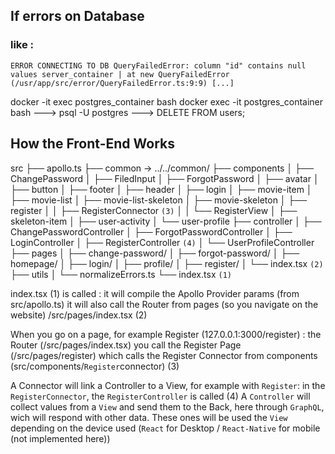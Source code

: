 ## If errors on Database

### like :

`ERROR CONNECTING TO DB QueryFailedError: column "id" contains null values server_container | at new QueryFailedError (/usr/app/src/error/QueryFailedError.ts:9:9) [...]`

docker -it exec postgres_container bash
docker exec -it postgres_container bash
---> psql -U postgres
---> DELETE FROM users;

## How the Front-End Works

src
├── apollo.ts
├── common -> ../../common/
├── components
│ ├── ChangePassword
│ ├── FiledInput
│ ├── ForgotPassword
│ ├── avatar
│ ├── button
│ ├── footer
│ ├── header
│ ├── login
│ ├── movie-item
│ ├── movie-list
│ ├── movie-list-skeleton
│ ├── movie-skeleton
│ ├── register
│ │ ├── RegisterConnector `(3)`
│ │ └── RegisterView
│ ├── skeleton-item
│ ├── user-activity
│ └── user-profile
├── controller
│ ├── ChangePasswordController
│ ├── ForgotPasswordController
│ ├── LoginController
│ ├── RegisterController `(4)`
│ └── UserProfileController
├── pages
│ ├── change-password/
│ ├── forgot-password/
│ ├── homepage/
│ ├── login/
│ ├── profile/
│ ├── register/
│ └── index.tsx `(2)`
├── utils
│ └── normalizeErrors.ts
└── index.tsx `(1)`

index.tsx (1) is called :
it will compile the Apollo Provider params (from src/apollo.ts)
it will also call the Router from pages (so you navigate on the website) /src/pages/index.tsx (2)

When you go on a page, for example Register (127.0.0.1:3000/register) :
the Router (/src/pages/index.tsx) you call the Register Page (/src/pages/register) which calls the Register Connector from components (src/components/`Register`connector) (3)

A Connector will link a Controller to a View, for example with `Register`:
in the `RegisterConnector`, the `RegisterController` is called (4)
A `Controller` will collect values from a `View` and send them to the Back, here through `GraphQL`, wich will respond with other data.
These ones will be used the `View` depending on the device used (`React` for Desktop / `React-Native` for mobile (not implemented here))
